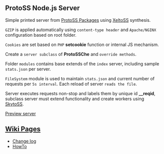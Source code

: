 ## ProtoSS Node.js Server  

Simple printed server from [ProtoSS Packages](https://github.com/ZetaRet/protoss) using [XeltoSS](https://github.com/ZetaRet/protoss/blob/master/xeltoss/XeltoSS.md) synthesis.  

`GZIP` is applied automatically using `content-type header` and `Apache/NGINX` configuration based on root folder.  

`Cookies` are set based on `PHP` __setcookie__ function or internal JS mechanism.  

Create a `server subclass` of __ProtoSSChe__ and `override methods`.  

Folder `modules` contains base extends of the `index` server, including sample `stats.json` per server.  

`FileSystem` module is used to maintain `stats.json` and current number of requests per `5s interval`. Each reload of server `reads the file`.  

Server executes requests non-stop and labels them by unique id **__reqid**, subclass server must extend functionality and create workers using [SkytoSS](https://github.com/ZetaRet/protoss/blob/master/skytoss/SkytoSS.md).  

[Preview server](https://protoss.zetaret.com/node/)  

## [Wiki Pages](https://github.com/ZetaRet/protoss-nodejs-basic/wiki)  
- [Change log](https://github.com/ZetaRet/protoss-nodejs-basic/wiki/Change-log)  
- [HowTo](https://github.com/ZetaRet/protoss-nodejs-basic/wiki/HowTo)  
